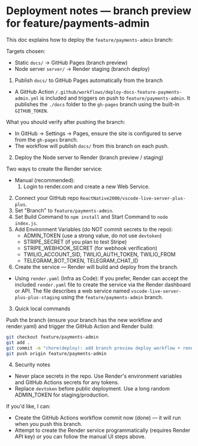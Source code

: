 # Deployment notes — branch preview for feature/payments-admin

This doc explains how to deploy the `feature/payments-admin` branch:

Targets chosen:
- Static `docs/` → GitHub Pages (branch preview)
- Node server `server/` → Render staging (branch deploy)

1) Publish `docs/` to GitHub Pages automatically from the branch

- A GitHub Action `/.github/workflows/deploy-docs-feature-payments-admin.yml` is included and triggers on push to `feature/payments-admin`. It publishes the `./docs` folder to the `gh-pages` branch using the built-in `GITHUB_TOKEN`.

What you should verify after pushing the branch:
- In GitHub → Settings → Pages, ensure the site is configured to serve from the `gh-pages` branch.
- The workflow will publish `docs/` from this branch on each push.

2) Deploy the Node server to Render (branch preview / staging)

Two ways to create the Render service:

- Manual (recommended):
  1. Login to render.com and create a new Web Service.
 2. Connect your GitHub repo `ReactNative2000/vscode-live-server-plus-plus`.
 3. Set "Branch" to `feature/payments-admin`.
 4. Set Build Command to `npm install` and Start Command to `node index.js`.
 5. Add Environment Variables (do NOT commit secrets to the repo):
     - ADMIN_TOKEN (use a strong value, do not use `devtoken`)
     - STRIPE_SECRET (if you plan to test Stripe)
     - STRIPE_WEBHOOK_SECRET (for webhook verification)
     - TWILIO_ACCOUNT_SID, TWILIO_AUTH_TOKEN, TWILIO_FROM
     - TELEGRAM_BOT_TOKEN, TELEGRAM_CHAT_ID
  6. Create the service — Render will build and deploy from the branch.

- Using `render.yaml` (Infra as Code):
  If you prefer, Render can accept the included `render.yaml` file to create the service via the Render dashboard or API. The file describes a web service named `vscode-live-server-plus-plus-staging` using the `feature/payments-admin` branch.

3) Quick local commands

Push the branch (ensure your branch has the new workflow and render.yaml) and trigger the GitHub Action and Render build:

```bash
git checkout feature/payments-admin
git add .
git commit -m "chore(deploy): add branch preview deploy workflow + render.yaml"
git push origin feature/payments-admin
```

4) Security notes
- Never place secrets in the repo. Use Render's environment variables and GitHub Actions secrets for any tokens.
- Replace `devtoken` before public deployment. Use a long random ADMIN_TOKEN for staging/production.

If you'd like, I can:
- Create the GitHub Actions workflow commit now (done) — it will run when you push this branch.
- Attempt to create the Render service programmatically (requires Render API key) or you can follow the manual UI steps above.
